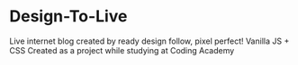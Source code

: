 # Design-To-Live
Live internet blog created by ready design follow, pixel perfect!
Vanilla JS + CSS
Created as a project while studying at Coding Academy 

